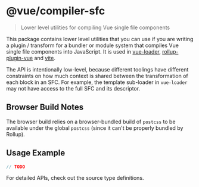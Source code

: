 # @vue/compiler-sfc

> Lower level utilities for compiling Vue single file components

This package contains lower level utilities that you can use if you are writing a plugin / transform for a bundler or module system that compiles Vue single file components into JavaScript. It is used in [vue-loader](https://github.com/vuejs/vue-loader), [rollup-plugin-vue](https://github.com/vuejs/rollup-plugin-vue) and [vite](https://github.com/vitejs/vite).

The API is intentionally low-level, because different toolings have different constraints on how much context is shared between the transformation of each block in an SFC. For example, the template sub-loader in `vue-loader` may not have access to the full SFC and its descriptor.

## Browser Build Notes

The browser build relies on a browser-bundled build of `postcss` to be available under the global `postcss` (since it can't be properly bundled by Rollup).

## Usage Example

```js
// TODO
```

For detailed APIs, check out the source type definitions.
